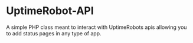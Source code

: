 # UptimeRobot-API
A simple PHP class meant to interact with UptimeRobots apis allowing you to add status pages in any type of app.
